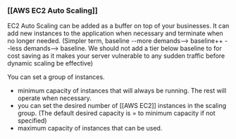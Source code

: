### [[AWS EC2 Auto Scaling]]
EC2 Auto Scaling can be added as a buffer on top of your businesses.
It can add new instances to the application when necessary and terminate when no longer needed.
(Simpler term, baseline --more demands--> baseline++ --less demands--> baseline.
We should not add a tier below baseline to for cost saving as it makes your server vulnerable to any sudden traffic before dynamic scaling be effective)

You can set a group of instances.
- minimum capacity of instances that will always be running. The rest will operate when necessary.
- you can set the desired number of [[AWS EC2]] instances in the scaling group. (The default desired capacity is = to minimum capacity if not specified)
- maximum capacity of instances that can be used.


